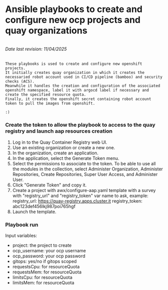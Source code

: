 # Ansible playbooks to create and configure new ocp projects and quay organizations

######
######
######
######
###### Date last revision: 11/04/2025

    These playbooks is used to create and configure new openshift projects. 
    It initially creates quay organization in which it creates the necessaried robot account used in CI/CD pipeline (bamboo) and security checks (ACS). 
    Meanwhile it handles the creation and configuration of the associated openshift namespace, label it with argocd label if necessary and create the specified resource quota. 
    Finally, it creates the openshift secret containing robot account token to pull the images from openshift.

    :)


### Create the token to allow the playbook to access to the quay registry and launch aap resources creation

1. Log in to the Quay Container Registry web UI.
2. Use an existing organization or create a new one.
3. In the organization, create an application.
4. In the application, select the Generate Token menu.
5. Select the permissions to associate to the token. To be able to use all the modules in the collection, select Administer Organization, Administer Repositories, Create Repositories, Super User Access, and Administer User.
6. Click "Generate Token" and copy it.
7. Create a project with awx/configure-aap.yaml template with a survey with "registry_url" and "registry_token" var name to ask, example:
    registry_url: https://quay-registry.apps.cluster.it
    registry_token: abc123def456lkj987poi765hgf
8. Launch the template.


### Playbook run

Input variables:
- project: the project to create
- ocp_username: your ocp username
- ocp_password: your ocp password
- gitops: yes/no if gitops scoped
- requestsCpu: for resourceQuota
- requestsMem: for resourceQuota
- limitsCpu: for resourceQuota
- limitsMem: for resourceQuota